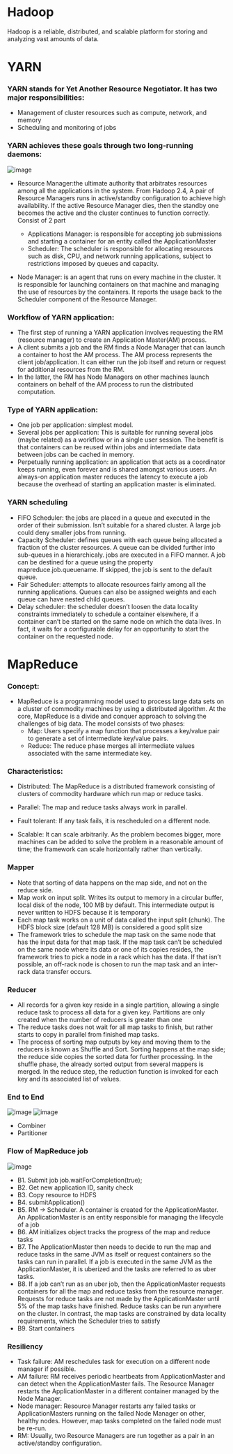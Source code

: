 # Hadoop
Hadoop is a reliable, distributed, and scalable platform for storing and analyzing vast amounts of data.

# YARN 
### YARN stands for Yet Another Resource Negotiator. It has two major responsibilities:
- Management of cluster resources such as compute, network, and memory
- Scheduling and monitoring of jobs

### YARN achieves these goals through two long-running daemons: 

![image](https://github.com/anhtq0111/Thuc-tap-VCcorp/assets/111045275/7e21549e-76bd-447b-95ad-ab7541756cd9)



- Resource Manager:the ultimate authority that arbitrates resources among all the applications in the system. From Hadoop 2.4, A pair of Resource Managers runs in active/standby 
configuration to achieve high availability. If the active Resource Manager dies, then the standby one becomes the active and the cluster continues to function correctly. Consist of 2 part
  -   Applications Manager: is responsible for accepting job submissions and starting a container for an entity called the ApplicationMaster
  -   Scheduler: The scheduler is responsible for allocating resources such as disk, CPU, and network running applications, subject to restrictions imposed by queues and capacity.

- Node Manager: is an agent that runs on every machine in the cluster. It is responsible for launching containers on that machine 
and managing the use of resources by the containers. It reports the usage back to the Scheduler component of the Resource Manager.

### Workflow of YARN application:
- The first step of running a YARN application involves requesting the RM (resource manager) to create an Application Master(AM) process.
- A client submits a job and the RM finds a Node Manager that can launch a container to host the AM process.
The AM process represents the client job/application. It can either run the job itself and return or request for additional resources from the RM.
- In the latter, the RM has Node Managers on other machines launch containers on behalf of the AM process to run the distributed computation.

### Type of YARN application:
- One job per application: simplest model.
- Several jobs per application: This is suitable for running several jobs (maybe related) as a workflow or in a single user session.
The benefit is that containers can be reused within jobs and intermediate data between jobs can be cached in memory.
- Perpetually running application: an application that acts as a coordinator keeps running, even forever and is shared amongst various users.
An always-on application master reduces the latency to execute a job because the overhead of starting an application master is eliminated.

### YARN scheduling
- FIFO Scheduler: the jobs are placed in a queue and executed in the order of their submission.
Isn’t suitable for a shared cluster. A large job could deny smaller jobs from running.
- Capacity Scheduler: defines queues with each queue being allocated a fraction of the cluster resources.
A queue can be divided further into sub-queues in a hierarchicaly. jobs are executed in a FIFO manner.
A job can be destined for a queue using the property mapreduce.job.queuename. If skipped, the job is sent to the default queue.
- Fair Scheduler: attempts to allocate resources fairly among all the running applications.
Queues can also be assigned weights and each queue can have nested child queues.
- Delay scheduler: the scheduler doesn’t loosen the data locality constraints immediately to schedule a container elsewhere, if a container can’t be started on the same node on which the data lives.
In fact, it waits for a configurable delay for an opportunity to start the container on the requested node.

# MapReduce
### Concept:
- MapReduce is a programming model used to process large data sets on a cluster of commodity machines by using a distributed algorithm.
At the core, MapReduce is a divide and conquer approach to solving the challenges of big data. The model consists of two phases:
  -   Map: Users specify a map function that processes a key/value pair to generate a set of intermediate key/value pairs.
  -   Reduce: The reduce phase merges all intermediate values associated with the same intermediate key.

### Characteristics:
- Distributed: The MapReduce is a distributed framework consisting of clusters of commodity hardware which run map or reduce tasks.

- Parallel: The map and reduce tasks always work in parallel.

- Fault tolerant: If any task fails, it is rescheduled on a different node.

- Scalable: It can scale arbitrarily. As the problem becomes bigger, more machines can be added to solve the problem in a reasonable amount of time; the framework can scale horizontally rather than vertically.

### Mapper
- Note that sorting of data happens on the map side, and not on the reduce side.
- Map work on input split. Writes its output to memory in a circular buffer, local disk of the node, 100 MB by default. This intermediate output is never written to HDFS because it is temporary
- Each map task works on a unit of data called the input split (chunk). The HDFS block size (default 128 MB) is considered a good split size
- The framework tries to schedule the map task on the same node that has the input data for that map task.
If the map task can’t be scheduled on the same node where its data or one of its copies resides, the framework tries to pick a node in a rack which has the data.
If that isn’t possible, an off-rack node is chosen to run the map task and an inter-rack data transfer occurs.
### Reducer
- All records for a given key reside in a single partition, allowing a single reduce task to process all data for a given key. Partitions are only created when the number of reducers is greater than one
- The reduce tasks does not wait for all map tasks to finish, but rather starts to copy in parallel from finished map tasks.
- The process of sorting map outputs by key and moving them to the reducers is known as Shuffle and Sort. Sorting happens at the map side; the reduce side copies the sorted data for further processing.
In the shuffle phase, the already sorted output from several mappers is merged.
In the reduce step, the reduction function is invoked for each key and its associated list of values.

### End to End 

![image](https://github.com/anhtq0111/Thuc-tap-VCcorp/assets/111045275/b13aabf9-2601-456d-a9ea-af92ae7a5d61)
![image](https://github.com/anhtq0111/Thuc-tap-VCcorp/assets/111045275/6734f275-8561-4bbc-9c4b-afd123c6a190)

- Combiner
- Partitioner
### Flow of MapReduce job
![image](https://github.com/anhtq0111/Thuc-tap-VCcorp/assets/111045275/867eeb51-da67-4ecd-894c-57cf16207e57)

- B1. Submit job  job.waitForCompletion(true);
- B2. Get new application ID, sanity check
- B3. Copy resource to HDFS
- B4. submitApplication()
- B5. RM -> Scheduler. A container is created for the ApplicationMaster. An ApplicationMaster is an entity responsible for managing the lifecycle of a job
- B6. AM initializes object tracks the progress of the map and reduce tasks
- B7. The ApplicationMaster then needs to decide to run the map and reduce tasks in the same JVM as itself or request containers so the tasks can run in parallel.
 If a job is executed in the same JVM as the ApplicationMaster, it is uberized and the tasks are referred to as uber tasks.
- B8. If a job can’t run as an uber job, then the ApplicationMaster requests containers for all the map and reduce tasks from the resource manager.
Requests for reduce tasks are not made by the ApplicationMaster until 5% of the map tasks have finished. Reduce tasks can be run anywhere on the cluster.
In contrast, the map tasks are constrained by data locality requirements, which the Scheduler tries to satisfy
- B9. Start containers

### Resiliency
- Task failure: AM reschedules task for execution on a different node manager if possible.
- AM failure: RM receives periodic heartbeats from ApplicationMaster and can detect when the ApplicationMaster fails.
The Resource Manager restarts the ApplicationMaster in a different container managed by the Node Manager.
- Node manager: Resource Manager restarts any failed tasks or ApplicationMasters running on the failed Node Manager on other, healthy nodes.
However, map tasks completed on the failed node must be re-run.
- RM: Usually, two Resource Managers are run together as a pair in an active/standby configuration.
